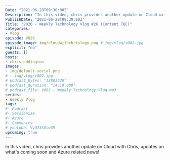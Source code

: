 ```yaml
---
Date: "2021-06-28T09:30:00Z"
Description: "In this video, chris provides another update on Cloud with Chris, updates on what's coming soon and Azure related news!"
PublishDate: "2021-06-28T09:30:00Z"
Title: "V026 - Weekly Technology Vlog #26 (Content TBC)"
categories:
- Vlog
episode: V026
episode_image: img/cloudwithchrislogo.png # img/vlog/v002.jpg
explicit: "no"
guests: []
hosts:
- chrisreddington
images:
- img/default-social.png
# - img/vlog/v002.jpg
# podcast_bytes: "13803520"
# podcast_duration: "14:19.000"
# podcast_file: V002 - Weekly Technology Vlog.mp3
series:
- Weekly Vlog
tags:
#- Podcast
#- Sessionize
#- Azure
#- Community
# youtube: VyQI5SOsw3M
upcoming: true
---
```

In this video, chris provides another update on Cloud with Chris, updates on what's coming soon and Azure related news!